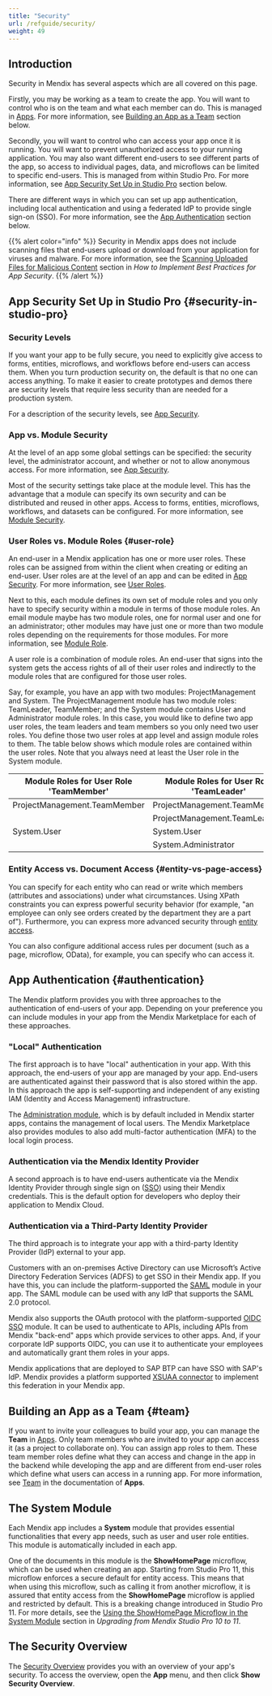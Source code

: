```yaml
---
title: "Security"
url: /refguide/security/
weight: 49
---
```


## Introduction

Security in Mendix has several aspects which are all covered on this page.

Firstly, you may be working as a team to create the app. You will want to control who is on the team and what each member can do. This is managed in [Apps](https://sprintr.home.mendix.com/). For more information, see [Building an App as a Team](#team) section below. 

Secondly, you will want to control who can access your app once it is running. You will want to prevent unauthorized access to your running application. You may also want different end-users to see different parts of the app, so access to individual pages, data, and microflows can be limited to specific end-users. This is managed from within Studio Pro. For more information, see [App Security Set Up in Studio Pro](#security-in-studio-pro) section below.

There are different ways in which you can set up app authentication, including local authentication and using a federated IdP to provide single sign-on (SSO). For more information, see the [App Authentication](#authentication) section below. 

{{% alert color="info" %}}
Security in Mendix apps does not include scanning files that end-users upload or download from your application for viruses and malware. For more information, see the [Scanning Uploaded Files for Malicious Content](/howto/security/best-practices-security/#scanning-for-malicious-content) section in *How to Implement Best Practices for App Security*. 
{{% /alert %}}

## App Security Set Up in Studio Pro {#security-in-studio-pro}

### Security Levels

If you want your app to be fully secure, you need to explicitly give access to forms, entities, microflows, and workflows before end-users can access them. When you turn production security on, the default is that no one can access anything. To make it easier to create prototypes and demos there are security levels that require less security than are needed for a production system.

For a description of the security levels, see [App Security](/refguide/app-security/).

### App vs. Module Security

At the level of an app some global settings can be specified: the security level, the administrator account, and whether or not to allow anonymous access. For more information, see [App Security](/refguide/app-security/).

Most of the security settings take place at the module level. This has the advantage that a module can specify its own security and can be distributed and reused in other apps. Access to forms, entities, microflows, workflows, and datasets can be configured. For more information, see [Module Security](/refguide/module-security/).

### User Roles vs. Module Roles {#user-role}

An end-user in a Mendix application has one or more user roles. These roles can be assigned from within the client when creating or editing an end-user. User roles are at the level of an app and can be edited in [App Security](/refguide/app-security/). For more information, see [User Roles](/refguide/user-roles/).

Next to this, each module defines its own set of module roles and you only have to specify security within a module in terms of those module roles. An email module maybe has two module roles, one for normal user and one for an administrator; other modules may have just one or more than two module roles depending on the requirements for those modules. For more information, see [Module Role](/refguide/module-security/#module-role).

A user role is a combination of module roles. An end-user that signs into the system gets the access rights of all of their user roles and indirectly to the module roles that are configured for those user roles.

Say, for example, you have an app with two modules: ProjectManagement and System. The ProjectManagement module has two module roles: TeamLeader, TeamMember; and the System module contains User and Administrator module roles. In this case, you would like to define two app user roles, the team leaders and team members so you only need two user roles. You define those two user roles at app level and assign module roles to them. The table below shows which module roles are contained within the user roles. Note that you always need at least the User role in the System module.

| Module Roles for User Role 'TeamMember' | Module Roles for User Role 'TeamLeader' |
| --------------------------------------- | --------------------------------------- |
| ProjectManagement.TeamMember            | ProjectManagement.TeamMember            |
|                                         | ProjectManagement.TeamLeader            |
| System.User                             | System.User                             |
|                                         | System.Administrator                    |

### Entity Access vs. Document Access {#entity-vs-page-access}

You can specify for each entity who can read or write which members (attributes and associations) under what circumstances. Using XPath constraints you can express powerful security behavior (for example, "an employee can only see orders created by the department they are a part of"). Furthermore, you can express more advanced security through [entity access](/refguide/module-security/#entity-access).

You can also configure additional access rules per document (such as a page, microflow, OData), for example, you can specify who can access it. 

## App Authentication {#authentication}

The Mendix platform provides you with three approaches to the authentication of end-users of your app. Depending on your preference you can include modules in your app from the Mendix Marketplace for each of these approaches.

### "Local" Authentication 

The first approach is to have "local" authentication in your app. With this approach, the end-users of your app are managed by your app. End-users are authenticated against their password that is also stored within the app. In this approach the app is self-supporting and independent of any existing IAM (Identity and Access Management) infrastructure. 

The [Administration module](https://marketplace.mendix.com/link/component/23513), which is by default included in Mendix starter apps, contains the management of local users. The Mendix Marketplace also provides modules to also add multi-factor authentication (MFA) to the local login process.

### Authentication via the Mendix Identity Provider

A second approach is to have end-users authenticate via the Mendix Identity Provider through single sign on ([SSO](/appstore/modules/mendix-sso/)) using their Mendix credentials. This is the default option for developers who deploy their application to Mendix Cloud.

### Authentication via a Third-Party Identity Provider

The third approach is to integrate your app with a third-party Identity Provider (IdP) external to your app.

Customers with an on-premises Active Directory can use Microsoft’s Active Directory Federation Services (ADFS) to get SSO in their Mendix app. If you have this, you can include the platform-supported the [SAML](/appstore/modules/saml/) module in your app. The SAML module can be used with any IdP that supports the SAML 2.0 protocol. 

Mendix also supports the OAuth protocol with the platform-supported [OIDC SSO](/appstore/modules/oidc/) module. It can be used to authenticate to APIs, including APIs from Mendix "back-end" apps which provide services to other apps. And, if your corporate IdP supports OIDC, you can use it to authenticate your employees and automatically grant them roles in your apps.

Mendix applications that are deployed to SAP BTP can have SSO with SAP's IdP. Mendix provides a platform supported [XSUAA connector](/appstore/modules/sap/sap-xsuaa-connector/) to implement this federation in your Mendix app. 

## Building an App as a Team {#team}

If you want to invite your colleagues to build your app, you can manage the **Team** in [Apps](https://sprintr.home.mendix.com/). Only team members who are invited to your app can access it (as a project to collaborate on). You can assign app roles to them. These team member roles define what they can access and change in the app in the backend while developing the app and are different from end-user roles which define what users can access in a running app. For more information, see [Team](/developerportal/general/team/) in the documentation of **Apps**.

## The System Module

Each Mendix app includes a **System** module that provides essential functionalities that every app needs, such as user and user role entities. This module is automatically included in each app.

One of the documents in this module is the **ShowHomePage** microflow, which can be used when creating an app. Starting from Studio Pro 11, this microflow enforces a secure default for entity access. This means that when using this microflow, such as calling it from another microflow, it is assured that entity access from the **ShowHomePage** microflow is applied and restricted by default. This is a breaking change introduced in Studio Pro 11. For more details, see the [Using the ShowHomePage Microflow in the System Module](/refguide/upgrading-from-10-to-11/#apply-entity-access) section in *Upgrading from Mendix Studio Pro 10 to 11*.

## The Security Overview

The [Security Overview](/refguide/security-overview/) provides you with an overview of your app's security. To access the overview, open the **App** menu, and then click **Show Security Overview**. 
